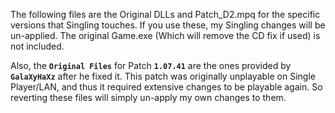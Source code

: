The following files are the Original DLLs and Patch_D2.mpq for
the specific versions that Singling touches. If you use these,
my Singling changes will be un-applied. The original Game.exe
(Which will remove the CD fix if used) is not included.

Also, the **`Original Files`** for Patch **`1.07.41`** are the ones
provided by **`GalaXyHaXz`** after he fixed it. This patch was
originally unplayable on Single Player/LAN, and thus it required
extensive changes to be playable again. So reverting these files
will simply un-apply my own changes to them.